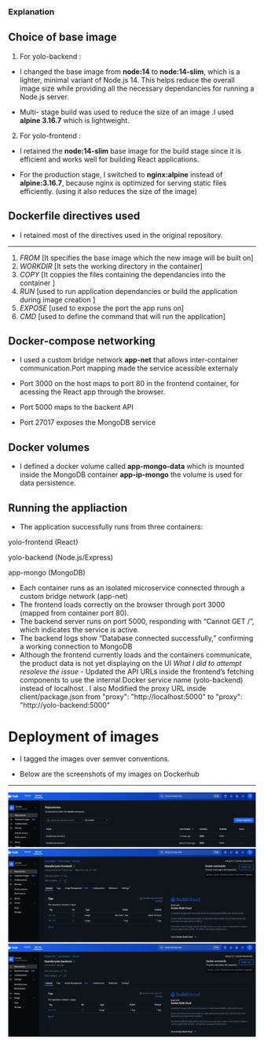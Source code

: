 ### Explanation

## Choice of base image
1. For yolo-backend :
 - I changed the base image from **node:14** to **node:14-slim**, which is a lighter, minimal variant of Node.js 14.
   This helps reduce the overall image size while providing all the necessary dependancies for running a Node.js server.

 - Multi- stage build was used to reduce the size of an image .I used  **alpine 3.16.7** which is lightweight.

2. For yolo-frontend :
 -  I retained the **node:14-slim** base image for the build stage since it is efficient and works well for building React applications.

 - For the production stage, I switched to **nginx:alpine** instead of **alpine:3.16.7**, because nginx is optimized for serving static files efficiently. (using it also reduces the size of the image)

## Dockerfile directives used
- I retained most of the directives used in the original repository.
---
1. *FROM* [It specifies the base image which the new image will be built on]
2. *WORKDIR* [It sets the working directory in the container]
3. *COPY* [It coppies the files containing the dependancies into the container ]
4. *RUN* [used to run application dependancies or build the application during image creation ]
5. *EXPOSE* [used to expose the port the app runs on]
6. *CMD* [used to define the command that will run the application]

## Docker-compose networking
- I used a custom bridge network **app-net** that allows inter-container communication.Port mapping made the service acessible externaly

- Port 3000 on the host maps to port 80 in the frontend container, for acessing the React app through the browser.
- Port 5000 maps to the backent API 
- Port 27017 exposes the MongoDB service

## Docker volumes 
- I defined a docker volume called **app-mongo-data** which is mounted inside the MongoDB container **app-ip-mongo**
the volume is used for data persistence.

## Running the appliaction
- The application successfully runs from three containers:

yolo-frontend (React)

yolo-backend (Node.js/Express)

app-mongo (MongoDB)

- Each container runs as an isolated microservice connected through a custom bridge network (app-net)
- The frontend loads correctly on the browser through port 3000 (mapped from container port 80).
- The backend server runs on port 5000, responding with “Cannot GET /”, which indicates the service is active.
- The backend logs show “Database connected successfully,” confirming a working connection to MongoDB
- Although the frontend currently loads and the containers communicate, the product data is not yet displaying on the UI
 *What I did to attempt resoleve the issue* - Updated the API URLs inside the frontend’s fetching components to use the internal Docker service name (yolo-backend) instead of localhost . I also Modified the proxy URL inside client/package.json from
"proxy": "http://localhost:5000" to "proxy": "http://yolo-backend:5000"

# Deployment of images 
- I tagged the images over semver conventions. 

- Below are the screenshots of my images on Dockerhub
--- 
![Screenshot of DockerHub showing image ](./Screenshot%20from%202025-10-07%2017-24-29.png)
![Screenshot of DockerHub showing image ](./yolo-frontend%20image.png)
![Screenshot of DockerHub showing image ](./yolo-backend%20image.png)





